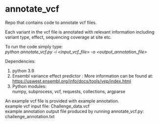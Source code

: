# annotate_vcf
Repo that contains code to annotate vcf files.

Each variant in the vcf file is annotated with relevant information including variant type, effect, sequencing coverage at site etc.

To run the code simply type: <br />
*python annotate_vcf.py -i <input_vcf_file> -o <output_annotation_file>*

Dependencies: <br />
1. python 3.9 <br />
2. Ensembl variance effect predictor : More information can be found at: https://uswest.ensembl.org/info/docs/tools/vep/index.html
3. Python modules: <br />
numpy, subprocess, vcf, requests, collections, argparse 

An example vcf file is provided with example annotation. <br />
example vcf input file: Challenge_data.vcf <br />
example annotation output file produced by running annotate_vcf.py: challenge_annotation.txt
